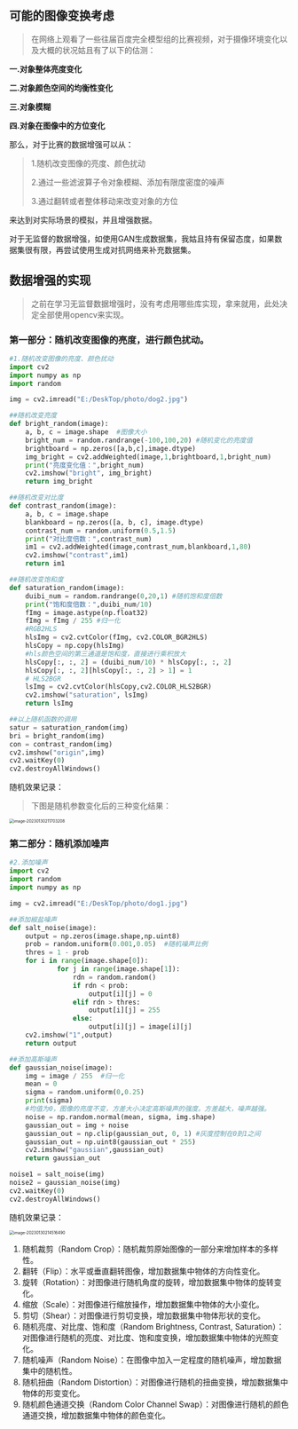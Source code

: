 ## 可能的图像变换考虑

> 在网络上观看了一些往届百度完全模型组的比赛视频，对于摄像环境变化以及大概的状况姑且有了以下的估测：

**一.对象整体亮度变化**

**二.对象颜色空间的均衡性变化**

**三.对象模糊**

**四.对象在图像中的方位变化**

那么，对于比赛的数据增强可以从：

> 1.随机改变图像的亮度、颜色扰动
>
> 2.通过一些滤波算子令对象模糊、添加有限度密度的噪声
>
> 3.通过翻转或者整体移动来改变对象的方位

来达到对实际场景的模拟，并且增强数据。

对于无监督的数据增强，如使用GAN生成数据集，我姑且持有保留态度，如果数据集很有限，再尝试使用生成对抗网络来补充数据集。

## 数据增强的实现

> 之前在学习无监督数据增强时，没有考虑用哪些库实现，拿来就用，此处决定全部使用opencv来实现。

### 第一部分：随机改变图像的亮度，进行颜色扰动。

```python
#1.随机改变图像的亮度、颜色扰动
import cv2
import numpy as np
import random

img = cv2.imread("E:/DeskTop/photo/dog2.jpg")

##随机改变亮度
def bright_random(image):
    a, b, c = image.shape  #图像大小
    bright_num = random.randrange(-100,100,20) #随机变化的亮度值
    brightboard = np.zeros([a,b,c],image.dtype)
    img_bright = cv2.addWeighted(image,1,brightboard,1,bright_num)
    print("亮度变化值：",bright_num)
    cv2.imshow("bright", img_bright)
    return img_bright

##随机改变对比度
def contrast_random(image):
    a, b, c = image.shape
    blankboard = np.zeros([a, b, c], image.dtype)
    contrast_num = random.uniform(0.5,1.5)
    print("对比度倍数：",contrast_num)
    im1 = cv2.addWeighted(image,contrast_num,blankboard,1,80)
    cv2.imshow("contrast",im1)
    return im1

##随机改变饱和度
def saturation_random(image):
    duibi_num = random.randrange(0,20,1) #随机饱和度倍数
    print("饱和度倍数：",duibi_num/10)
    fImg = image.astype(np.float32)
    fImg = fImg / 255 #归一化
    #RGB2HLS
    hlsImg = cv2.cvtColor(fImg, cv2.COLOR_BGR2HLS)
    hlsCopy = np.copy(hlsImg)
    #hls颜色空间的第三通道是饱和度，直接进行乘积放大
    hlsCopy[:, :, 2] = (duibi_num/10) * hlsCopy[:, :, 2]
    hlsCopy[:, :, 2][hlsCopy[:, :, 2] > 1] = 1
    # HLS2BGR
    lsImg = cv2.cvtColor(hlsCopy,cv2.COLOR_HLS2BGR)
    cv2.imshow("saturation", lsImg)
    return lsImg

##以上随机函数的调用
satur = saturation_random(img)
bri = bright_random(img)
con = contrast_random(img)
cv2.imshow("origin",img)
cv2.waitKey(0)
cv2.destroyAllWindows()
```

随机效果记录：

> 下图是随机参数变化后的三种变化结果：

<img src="https://yoga-typora-photo.oss-cn-beijing.aliyuncs.com/typora_img/image-20230130211703208.png" alt="image-20230130211703208" style="zoom:50%;" />



### 第二部分：随机添加噪声



```python
#2.添加噪声
import cv2
import random
import numpy as np

img = cv2.imread("E:/DeskTop/photo/dog1.jpg")

##添加椒盐噪声
def salt_noise(image):
    output = np.zeros(image.shape,np.uint8)
    prob = random.uniform(0.001,0.05)  #随机噪声比例
    thres = 1 - prob
    for i in range(image.shape[0]):
            for j in range(image.shape[1]):
                rdn = random.random()
                if rdn < prob:
                    output[i][j] = 0
                elif rdn > thres:
                    output[i][j] = 255
                else:
                    output[i][j] = image[i][j]
    cv2.imshow("1",output)
    return output

##添加高斯噪声
def gaussian_noise(image):
    img = image / 255  #归一化
    mean = 0
    sigma = random.uniform(0,0.25)
    print(sigma)
    #均值为0，图像的亮度不变，方差大小决定高斯噪声的强度。方差越大，噪声越强。
    noise = np.random.normal(mean, sigma, img.shape)
    gaussian_out = img + noise
    gaussian_out = np.clip(gaussian_out, 0, 1) #灰度控制在0到1之间
    gaussian_out = np.uint8(gaussian_out * 255)
    cv2.imshow("gaussian",gaussian_out)
    return gaussian_out

noise1 = salt_noise(img)
noise2 = gaussian_noise(img)
cv2.waitKey(0)
cv2.destroyAllWindows()
```

随机效果记录：

<img src="https://yoga-typora-photo.oss-cn-beijing.aliyuncs.com/typora_img/image-20230130214516490.png" alt="image-20230130214516490" style="zoom:50%;" />



1. 随机裁剪（Random Crop）：随机裁剪原始图像的一部分来增加样本的多样性。
2. 翻转（Flip）：水平或垂直翻转图像，增加数据集中物体的方向性变化。
3. 旋转（Rotation）：对图像进行随机角度的旋转，增加数据集中物体的旋转变化。
4. 缩放（Scale）：对图像进行缩放操作，增加数据集中物体的大小变化。
5. 剪切（Shear）：对图像进行剪切变换，增加数据集中物体形状的变化。
6. 随机亮度、对比度、饱和度（Random Brightness, Contrast, Saturation）：对图像进行随机的亮度、对比度、饱和度变换，增加数据集中物体的光照变化。
7. 随机噪声（Random Noise）：在图像中加入一定程度的随机噪声，增加数据集中的随机性。
8. 随机扭曲（Random Distortion）：对图像进行随机的扭曲变换，增加数据集中物体的形变变化。
9. 随机颜色通道交换（Random Color Channel Swap）：对图像进行随机的颜色通道交换，增加数据集中物体的颜色变化。





